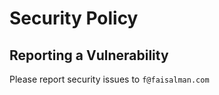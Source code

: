 # Security Policy

## Reporting a Vulnerability

Please report security issues to `f@faisalman.com`
